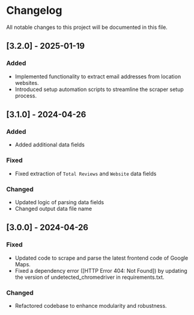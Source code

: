 # Changelog

All notable changes to this project will be documented in this file.


## [3.2.0] - 2025-01-19
### Added
- Implemented functionality to extract email addresses from location websites.
- Introduced setup automation scripts to streamline the scraper setup process.


## [3.1.0] - 2024-04-26
### Added
- Added additional data fields

### Fixed
- Fixed extraction of `Total Reviews` and `Website` data fields

### Changed
- Updated logic of parsing data fields
- Changed output data file name

## [3.0.0] - 2024-04-26

### Fixed
- Updated code to scrape and parse the latest frontend code of Google Maps.
- Fixed a dependency error ([HTTP Error 404: Not Found]) by updating the version of undetected_chromedriver in requirements.txt.

### Changed
- Refactored codebase to enhance modularity and robustness.
